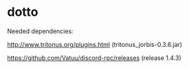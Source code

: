 # dotto

Needed dependencies:

http://www.tritonus.org/plugins.html (tritonus_jorbis-0.3.6.jar)

https://github.com/Vatuu/discord-rpc/releases (release 1.4.3)

